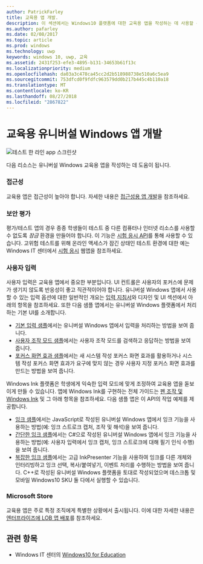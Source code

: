 ```yaml
---
author: PatrickFarley
title: 교육용 앱 개발.
description: 이 섹션에서는 Windows10 플랫폼에 대한 교육용 앱을 작성하는 데 사용할 수 있는 유니버설 Windows 앱 리소스를 설명합니다.
ms.author: pafarley
ms.date: 02/08/2017
ms.topic: article
ms.prod: windows
ms.technology: uwp
keywords: windows 10, uwp, 교육
ms.assetid: 2431f253-efe3-4895-b131-34653b61f13c
ms.localizationpriority: medium
ms.openlocfilehash: da03a3c478ca45cc2d2b518988738e510a6c5ea9
ms.sourcegitcommit: 753dfcd0f9fdfc963579dd0b217b445c4b110a18
ms.translationtype: MT
ms.contentlocale: ko-KR
ms.lasthandoff: 08/27/2018
ms.locfileid: "2867822"
---
```

# <a name="develop-universal-windows-apps-for-education"></a>교육용 유니버설 Windows 앱 개발
![테스트 한 라인 app 스크린샷](images/take-a-test-screen-small.png)

다음 리소스는 유니버설 Windows 교육용 앱을 작성하는 데 도움이 됩니다.

### <a name="accessibility"></a>접근성
교육용 앱은 접근성이 높아야 합니다. 자세한 내용은 [접근성용 앱 개발](https://developer.microsoft.com/windows/accessible-apps)을 참조하세요.


### <a name="secure-assessments"></a>보안 평가
평가/테스트 앱의 경우 종종 학생들이 테스트 중 다른 컴퓨터나 인터넷 리소스를 사용할 수 없도록 *잠금* 환경을 만들어야 합니다. 이 기능은 [시험 응시 API](take-a-test-api.md)를 통해 사용할 수 있습니다. 고위험 테스트를 위해 온라인 액세스가 잠긴 상태인 테스트 환경에 대한 예는 Windows IT 센터에서 [시험 응시](https://technet.microsoft.com/edu/windows/take-tests-in-windows-10) 웹앱을 참조하세요.

### <a name="user-input"></a>사용자 입력
사용자 입력은 교육용 앱에서 중요한 부분입니다. UI 컨트롤은 사용자의 포커스에 문제가 생기지 않도록 반응성이 좋고 직관적이어야 합니다. 유니버설 Windows 앱에서 사용할 수 있는 입력 옵션에 대한 일반적인 개요는 [입력 지침서](https://docs.microsoft.com/windows/uwp/design/input/input-primer)와 디자인 및 UI 섹션에서 아래의 항목을 참조하세요. 또한 다음 샘플 앱에서는 유니버설 Windows 플랫폼에서 처리하는 기본 UI를 소개합니다.
- [기본 입력 샘플](https://github.com/Microsoft/Windows-universal-samples/tree/master/Samples/BasicInput)에서는 유니버설 Windows 앱에서 입력을 처리하는 방법을 보여 줍니다.
- [사용자 조작 모드 샘플](https://github.com/Microsoft/Windows-universal-samples/tree/master/Samples/UserInteractionMode)에서는 사용자 조작 모드를 검색하고 응답하는 방법을 보여 줍니다.
- [포커스 화면 효과 샘플](https://github.com/Microsoft/Windows-universal-samples/tree/master/Samples/XamlFocusVisuals)에서는 새 시스템 작성 포커스 화면 효과를 활용하거나 시스템 작성 포커스 화면 효과가 요구에 맞지 않는 경우 사용자 지정 포커스 화면 효과를 만드는 방법을 보여 줍니다.

Windows Ink 플랫폼은 학생에게 익숙한 입력 모드에 맞게 조정하여 교육용 앱을 돋보이게 만들 수 있습니다. 앱에 Windows Ink를 구현하는 전체 가이드는 [펜 조작 및 Windows Ink](https://docs.microsoft.com/windows/uwp/design/input/pen-and-stylus-interactions) 및 그 아래 항목을 참조하세요. 다음 샘플 앱은 이 API의 작업 예제를 제공합니다.
- [잉크 샘플](https://github.com/Microsoft/Windows-universal-samples/tree/master/Samples/Ink)에서는 JavaScript로 작성된 유니버설 Windows 앱에서 잉크 기능을 사용하는 방법(예: 잉크 스트로크 캡처, 조작 및 해석)을 보여 줍니다.
- [간단한 잉크 샘플](https://github.com/Microsoft/Windows-universal-samples/tree/master/Samples/SimpleInk)에서는 C#으로 작성된 유니버설 Windows 앱에서 잉크 기능을 사용하는 방법(예: 사용자 입력에서 잉크 캡처, 잉크 스트로크에 대해 필기 인식 수행)을 보여 줍니다.
- [복잡한 잉크 샘플](https://github.com/Microsoft/Windows-universal-samples/tree/master/Samples/ComplexInk)에서는 고급 InkPresenter 기능을 사용하여 잉크를 다른 개체와 인터리빙하고 잉크 선택, 복사/붙여넣기, 이벤트 처리를 수행하는 방법을 보여 줍니다. C++로 작성된 유니버설 Windows 플랫폼을 토대로 작성되었으며 데스크톱 및 모바일 Windows10 SKU 둘 다에서 실행할 수 있습니다.


### <a name="microsoft-store"></a>Microsoft Store
교육용 앱은 주로 특정 조직에게 특별한 상황에서 출시됩니다. 이에 대한 자세한 내용은 [엔터프라이즈에 LOB 앱 배포](https://msdn.microsoft.com/windows/uwp/publish/distribute-lob-apps-to-enterprises)를 참조하세요.

## <a name="related-topics"></a>관련 항목
- Windows IT 센터의 [Windows10 for Education](https://technet.microsoft.com/edu/windows/index)
